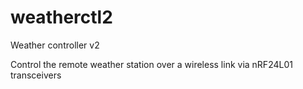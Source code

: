 # weatherctl2
Weather controller v2

Control the remote weather station over a wireless link via nRF24L01 transceivers
